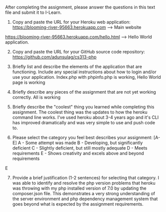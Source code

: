 After completing the assignment, please answer the questions in this text file and submit it to I-Learn.

1. Copy and paste the URL for your Heroku web application:
https://blooming-river-95663.herokuapp.com  --> Main website

https://blooming-river-95663.herokuapp.com/hello.html --> Hello World application.

2. Copy and paste the URL for your GitHub source code repository:
https://github.com/adunsulag/cs313-php

3. Briefly list and describe the elements of the application that are functioning. Include any special instructions about how to login and/or use your application.
Index.php with phpinfo.php is working, Hello World page is working

4. Briefly describe any pieces of the assignment that are not yet working correctly.
All is working

5. Briefly describe the "coolest" thing you learned while completing this assignment.
The coolest thing was the updates to how the heroku command line works.  I've used heroku about 3-4 years ago and it's CLI has improved dramatically
and was very simple to use and push code to.

6. Please select the category you feel best describes your assignment: [A-E]
A - Some attempt was made
B - Developing, but significantly deficient
C - Slightly deficient, but still mostly adequate
D - Meets requirements
E - Shows creativity and excels above and beyond requirements

E

7. Provide a brief justification (1-2 sentences) for selecting that category.
I was able to identify and resolve the php version problems that heroku was throwing with my php installed version of 7.0 by updating the composer.json file.
This demonstrates a very strong understanding of the server environment and php dependency management system that goes beyond what is expected by the assignment requirements.
